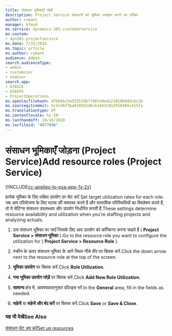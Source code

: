 ```yaml
---
title: संसाधन भूमिकाएँ जोड़ें
description: Project Service संसाधनों को भूमिका असाइन करने का तरीका
author: rumant
manager: kfend
ms.service: dynamics-365-customerservice
ms.custom:
- dyn365-projectservice
ms.date: 7/31/2018
ms.topic: article
ms.author: rumant
audience: Admin
search.audienceType:
- admin
- customizer
- enduser
search.app:
- D365CE
- D365PS
- ProjectOperations
ms.openlocfilehash: 47bb6bc5e52553db77d6fe0eda2181069ddcbc2b
ms.sourcegitcommit: 5c4c9bf3ba018562d6cb3443c01d550489c415fa
ms.translationtype: HT
ms.contentlocale: hi-IN
ms.lasthandoff: 10/16/2020
ms.locfileid: "4077896"
---
```

# <a name="add-resource-roles-project-service"></a><span data-ttu-id="23a8f-103">संसाधन भूमिकाएँ जोड़ना (Project Service)</span><span class="sxs-lookup"><span data-stu-id="23a8f-103">Add resource roles (Project Service)</span></span>

[!INCLUDE[cc-applies-to-psa-app-1x-2x](../includes/cc-applies-to-psa-app-1x-2x.md)]

<span data-ttu-id="23a8f-104">प्रत्येक भूमिका के लिए लक्षित उपयोग दर सेट करें.</span><span class="sxs-lookup"><span data-stu-id="23a8f-104">Set target utilization rates for each role.</span></span> <span data-ttu-id="23a8f-105">जब आप परियोजना के लिए स्टाफ की व्यवस्था करते हैं और वास्तविक परिस्थितियों का विश्लेषण करते हैं, तो ये सेटिंग्स संसाधन उपलब्धता और उपयोग निर्धारित करती हैं.</span><span class="sxs-lookup"><span data-stu-id="23a8f-105">These settings determine resource availability and utilization when you’re staffing projects and analyzing actuals.</span></span>  
  
1.  <span data-ttu-id="23a8f-106">उस संसाधन भूमिका पर जाएँ जिसके लिए आप उपयोग को कॉन्फ़िगर करना चाहते हैं ( **Project Service > संसाधन भूमिका** ).</span><span class="sxs-lookup"><span data-stu-id="23a8f-106">Go to the resource role you want to configure the utilization for ( **Project Service > Resource Role** ).</span></span>  
  
2.  <span data-ttu-id="23a8f-107">स्क्रीन के ऊपर संसाधन भूमिका के आगे स्थित नीचे तीर पर क्लिक करें.</span><span class="sxs-lookup"><span data-stu-id="23a8f-107">Click the down arrow next to the resource role at the top of the screen.</span></span>  
  
3.  <span data-ttu-id="23a8f-108">**भूमिका उपयोग** पर क्लिक करें.</span><span class="sxs-lookup"><span data-stu-id="23a8f-108">Click **Role Utilization**.</span></span>  
  
4.  <span data-ttu-id="23a8f-109">**नया भूमिका उपयोग जोड़ें** पर क्लिक करें.</span><span class="sxs-lookup"><span data-stu-id="23a8f-109">Click **Add New Role Utilization**.</span></span>  
  
5.  <span data-ttu-id="23a8f-110">**सामान्य** क्षेत्र में, आवश्यकतानुसार फ़ील्ड्स भरें.</span><span class="sxs-lookup"><span data-stu-id="23a8f-110">In the **General** area, fill in the fields as needed.</span></span>  
  
6.  <span data-ttu-id="23a8f-111">**सहेजें** या **सहेजें और बंद करें** पर क्लिक करें.</span><span class="sxs-lookup"><span data-stu-id="23a8f-111">Click **Save** or **Save & Close**.</span></span>  
  
### <a name="see-also"></a><span data-ttu-id="23a8f-112">यह भी देखें</span><span class="sxs-lookup"><span data-stu-id="23a8f-112">See Also</span></span>  
 [<span data-ttu-id="23a8f-113">संसाधन सेट अप करें</span><span class="sxs-lookup"><span data-stu-id="23a8f-113">Set up resources</span></span>](../psa/set-up-resources.md)
